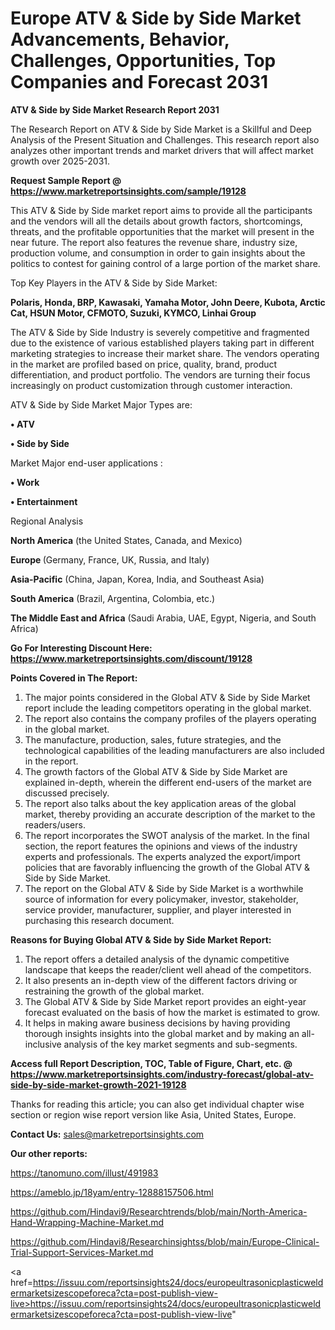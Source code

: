 # Europe ATV & Side by Side Market Advancements, Behavior, Challenges, Opportunities, Top Companies and Forecast 2031

<strong>ATV & Side by Side Market Research Report 2031</strong>

The Research Report on ATV & Side by Side Market is a Skillful and Deep Analysis of the Present Situation and Challenges. This research report also analyzes other important trends and market drivers that will affect market growth over 2025-2031.

<strong>Request Sample Report @ <a href=https://www.marketreportsinsights.com/sample/19128>https://www.marketreportsinsights.com/sample/19128</a></strong>

This ATV & Side by Side market report aims to provide all the participants and the vendors will all the details about growth factors, shortcomings, threats, and the profitable opportunities that the market will present in the near future. The report also features the revenue share, industry size, production volume, and consumption in order to gain insights about the politics to contest for gaining control of a large portion of the market share.

Top Key Players in the ATV & Side by Side Market:

<strong>Polaris, Honda, BRP, Kawasaki, Yamaha Motor, John Deere, Kubota, Arctic Cat, HSUN Motor, CFMOTO, Suzuki, KYMCO, Linhai Group</strong>

The ATV & Side by Side Industry is severely competitive and fragmented due to the existence of various established players taking part in different marketing strategies to increase their market share. The vendors operating in the market are profiled based on price, quality, brand, product differentiation, and product portfolio. The vendors are turning their focus increasingly on product customization through customer interaction.

ATV & Side by Side Market Major Types are:

<strong>• ATV

• Side by Side</strong>

Market Major end-user applications :

<strong>• Work

• Entertainment</strong>

Regional Analysis

</u><strong><b>North America</b></strong> (the United States, Canada, and Mexico)

<strong><b>Europe </b></strong>(Germany, France, UK, Russia, and Italy)

<strong><b>Asia-Pacific</b></strong> (China, Japan, Korea, India, and Southeast Asia)

<strong><b>South America</b></strong> (Brazil, Argentina, Colombia, etc.)

<strong><b>The Middle East and Africa</b></strong> (Saudi Arabia, UAE, Egypt, Nigeria, and South Africa)

<strong>Go For Interesting Discount Here: <a href=https://www.marketreportsinsights.com/discount/19128>https://www.marketreportsinsights.com/discount/19128</a></strong>

<strong>Points Covered in The Report:</strong>
<ol>
  <li>The major points considered in the Global ATV & Side by Side Market report include the leading competitors operating in the global market.</li>
  <li>The report also contains the company profiles of the players operating in the global market.</li>
  <li>The manufacture, production, sales, future strategies, and the technological capabilities of the leading manufacturers are also included in the report.</li>
  <li>The growth factors of the Global ATV & Side by Side Market are explained in-depth, wherein the different end-users of the market are discussed precisely.</li>
  <li>The report also talks about the key application areas of the global market, thereby providing an accurate description of the market to the readers/users.</li>
  <li>The report incorporates the SWOT analysis of the market. In the final section, the report features the opinions and views of the industry experts and professionals. The experts analyzed the export/import policies that are favorably influencing the growth of the Global ATV & Side by Side Market.</li>
  <li>The report on the Global ATV & Side by Side Market is a worthwhile source of information for every policymaker, investor, stakeholder, service provider, manufacturer, supplier, and player interested in purchasing this research document.</li>
</ol>
<strong>Reasons for Buying Global ATV & Side by Side Market Report:</strong>

<ol>
  <li>The report offers a detailed analysis of the dynamic competitive landscape that keeps the reader/client well ahead of the competitors.</li>
  <li>It also presents an in-depth view of the different factors driving or restraining the growth of the global market.</li>
  <li>The Global ATV & Side by Side Market report provides an eight-year forecast evaluated on the basis of how the market is estimated to grow.</li>
  <li>It helps in making aware business decisions by having providing thorough insights insights into the global market and by making an all-inclusive analysis of the key market segments and sub-segments.</li>
</ol>
<strong>Access full Report Description, TOC, Table of Figure, Chart, etc. @ <a href=https://www.marketreportsinsights.com/industry-forecast/global-atv-side-by-side-market-growth-2021-19128>https://www.marketreportsinsights.com/industry-forecast/global-atv-side-by-side-market-growth-2021-19128</a></strong>


Thanks for reading this article; you can also get individual chapter wise section or region wise report version like Asia, United States, Europe.

<strong>Contact Us:</strong>
sales@marketreportsinsights.com

<strong>Our other reports:</strong>

<a href=https://tanomuno.com/illust/491983>https://tanomuno.com/illust/491983</a>

<a href=https://ameblo.jp/18yam/entry-12888157506.html>https://ameblo.jp/18yam/entry-12888157506.html</a>

<a href=https://github.com/Hindavi9/Researchtrends/blob/main/North-America-Hand-Wrapping-Machine-Market.md>https://github.com/Hindavi9/Researchtrends/blob/main/North-America-Hand-Wrapping-Machine-Market.md</a>

<a href=https://github.com/Hindavi8/Researchinsightss/blob/main/Europe-Clinical-Trial-Support-Services-Market.md>https://github.com/Hindavi8/Researchinsightss/blob/main/Europe-Clinical-Trial-Support-Services-Market.md</a>

<a href=https://issuu.com/reportsinsights24/docs/europeultrasonicplasticweldermarketsizescopeforeca?cta=post-publish-view-live>https://issuu.com/reportsinsights24/docs/europeultrasonicplasticweldermarketsizescopeforeca?cta=post-publish-view-live</a>"
